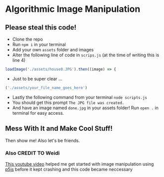 # Algorithmic Image Manipulation

## Please steal this code!

- Clone the repo
- Run `npm i` in your terminal
- Add your own `assets` folder and images 
- Alter the following line of code in `scrips.js` (at the time of writing this is line 4)
```js
loadImage('./assets/house0.JPG').then((image) => {
```
- Just to be super clear ... 
```js
('./assets/your_file_name_goes_here')
```
- Lastly the following command from your terminal `node scripts.js`
- You should get this prompt `The JPG file was created.`
- And have an image named `done.jpg` in your assets folder! Run `open .` in terminal for easy access.

## Mess With It and Make Cool Stuff!
Then show me! Also let's be friends.

### Also CREDIT TO Weidi

[This youtube video](https://www.youtube.com/watch?v=me04ZrTJqWA) helped me get started with image manipulation using [p5js](https://p5js.org/) before it kept crashing and this code became neccessary 